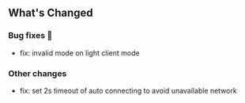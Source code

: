 ## What's Changed

### Bug fixes 🐛

* fix: invalid mode on light client mode



### Other changes

* fix: set 2s timeout of auto connecting to avoid unavailable network



